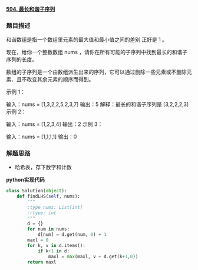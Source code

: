 #### [594. 最长和谐子序列](https://leetcode.cn/problems/longest-harmonious-subsequence/)

### 题目描述

和谐数组是指一个数组里元素的最大值和最小值之间的差别 正好是 1 。

现在，给你一个整数数组 nums ，请你在所有可能的子序列中找到最长的和谐子序列的长度。

数组的子序列是一个由数组派生出来的序列，它可以通过删除一些元素或不删除元素、且不改变其余元素的顺序而得到。

 

示例 1：

输入：nums = [1,3,2,2,5,2,3,7]
输出：5
解释：最长的和谐子序列是 [3,2,2,2,3]
示例 2：

输入：nums = [1,2,3,4]
输出：2
示例 3：

输入：nums = [1,1,1,1]
输出：0



### 解题思路

- 哈希表，存下数字和计数


**python实现代码**
```python
class Solution(object):
    def findLHS(self, nums):
        """
        :type nums: List[int]
        :rtype: int
        """
        d = {}
        for num in nums:
            d[num] = d.get(num, 0) + 1
        maxl = 0
        for k, v in d.items():
            if k+1 in d:
                maxl = max(maxl, v + d.get(k+1,0))
        return maxl
```

